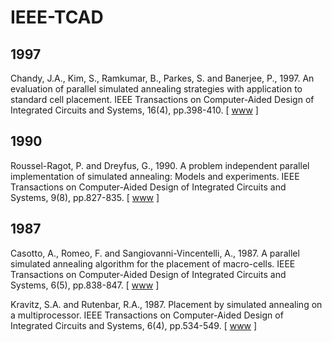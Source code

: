 # IEEE-TCAD

## 1997

Chandy, J.A., Kim, S., Ramkumar, B., Parkes, S. and Banerjee, P., 1997. An evaluation of parallel simulated annealing strategies with application to standard cell placement. IEEE Transactions on Computer-Aided Design of Integrated Circuits and Systems, 16(4), pp.398-410. [ [www](https://ieeexplore.ieee.org/abstract/document/602476) ]

## 1990

Roussel-Ragot, P. and Dreyfus, G., 1990. A problem independent parallel implementation of simulated annealing: Models and experiments. IEEE Transactions on Computer-Aided Design of Integrated Circuits and Systems, 9(8), pp.827-835. [ [www](https://ieeexplore.ieee.org/abstract/document/57790) ]

## 1987

Casotto, A., Romeo, F. and Sangiovanni-Vincentelli, A., 1987. A parallel simulated annealing algorithm for the placement of macro-cells. IEEE Transactions on Computer-Aided Design of Integrated Circuits and Systems, 6(5), pp.838-847. [ [www](https://ieeexplore.ieee.org/abstract/document/1270327) ]

Kravitz, S.A. and Rutenbar, R.A., 1987. Placement by simulated annealing on a multiprocessor. IEEE Transactions on Computer-Aided Design of Integrated Circuits and Systems, 6(4), pp.534-549. [ [www](https://ieeexplore.ieee.org/abstract/document/1270301) ]
